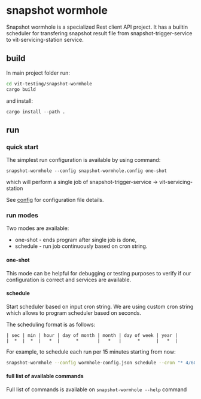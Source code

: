 # snapshot wormhole

Snapshot wormhole is a specialized Rest client API project.
It has a builtin scheduler for transfering snapshot result file from snapshot-trigger-service to vit-servicing-station service.

## build

In main project folder run:

```sh
cd vit-testing/snapshot-wormhole
cargo build
```

and install:

`cargo install --path .`

## run

### quick start

The simplest run configuration is available by using command:

`snapshot-wormhole --config snapshot-wormhole.config one-shot`

which will perform a single job of snapshot-trigger-service -> vit-servicing-station

See [config](./configuration.md) for configuration file details.

### run modes

Two modes are available:

- one-shot - ends program after single job is done,
- schedule - run job continuously based on cron string.

#### one-shot

This mode can be helpful for debugging or testing purposes to verify if our configuration is correct and services are available.

#### schedule

Start scheduler based on input cron string. We are using custom cron string which allows to program scheduler based on seconds.

The scheduling format is as follows:

 ```cron
| sec | min | hour | day of month | month | day of week | year |
|  *  |  *  |   *  |      *       |   *   |      *      |   *  |
```

For example, to schedule each run  per 15 minutes starting from now:

```sh
snapshot-wormhole --config wormhole-config.json schedule --cron "* 4/60 * * * *" --eagerly
```

#### full list of available commands

Full list of commands is available on `snapshot-wormhole --help` command
